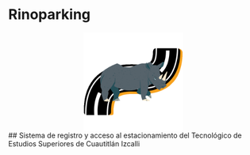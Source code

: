 # Rinoparking
<img src="assets/images/rinoparking-logo.png" alt="Rinoparking logo" width="200" height="200" style="display:block; margin: 0 auto;">
## Sistema de registro y acceso al estacionamiento del Tecnológico de Estudios Superiores de Cuautitlán Izcalli